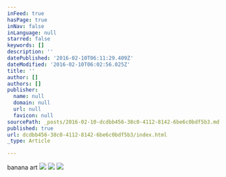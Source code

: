 ```yaml
---
inFeed: true
hasPage: true
inNav: false
inLanguage: null
starred: false
keywords: []
description: ''
datePublished: '2016-02-10T06:11:29.409Z'
dateModified: '2016-02-10T06:02:56.025Z'
title: ''
author: []
authors: []
publisher:
  name: null
  domain: null
  url: null
  favicon: null
sourcePath: _posts/2016-02-10-dcdbb456-38c0-4112-8142-6be6c0bdf5b3.md
published: true
url: dcdbb456-38c0-4112-8142-6be6c0bdf5b3/index.html
_type: Article

---
```

banana art
![](https://the-grid-user-content.s3-us-west-2.amazonaws.com/61ca086d-da7c-4ceb-ac7b-8d826ce57db0.jpg)
![](https://the-grid-user-content.s3-us-west-2.amazonaws.com/a8230a5e-8792-42b2-a5e2-15ba92336d08.jpg)
![](https://the-grid-user-content.s3-us-west-2.amazonaws.com/a908a1d4-937c-44b9-9be4-70677ddd3e43.jpg)